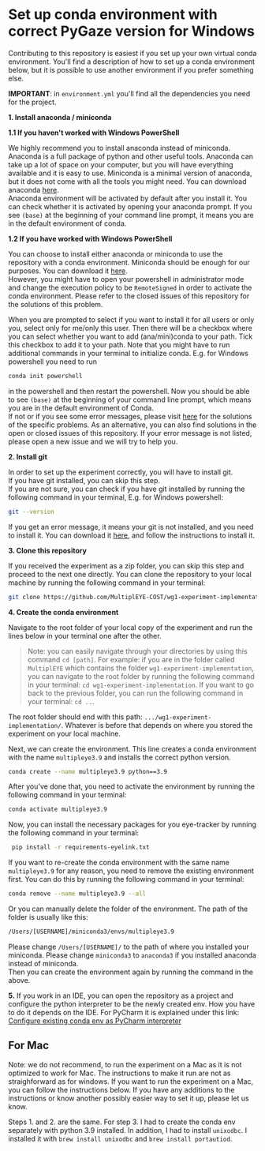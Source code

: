# Set up conda environment with correct PyGaze version for Windows

Contributing to this repository is easiest if you set up your own virtual conda environment. You'll find a description of how to set up a conda environment below,
but it is possible to use another environment if you prefer something else.

**IMPORTANT**: in `environment.yml` you'll find all the dependencies you need for the project.

**1. Install anaconda / miniconda**

**1.1 If you haven't worked with Windows PowerShell**

   We highly recommend you to install anaconda instead of miniconda. Anaconda is a full package of python and other useful tools.
   Anaconda can take up a lot of space on your computer, but you will have everything available and it is easy to use. 
   Miniconda is a minimal version of anaconda, but it does not come with all the tools you might need. You can download anaconda [here](https://www.anaconda.com/products/individual). <br>
   Anaconda environment will be activated by default after you install it. You can check whether it is activated by opening your anaconda prompt. If you see `(base)` at the beginning of your command line prompt, it means you are in the default environment of conda. <br>

**1.2 If you have worked with Windows PowerShell**

   You can choose to install either anaconda or miniconda to use the repository with a conda
   environment. Miniconda should be enough for our purposes. You can download it [here](https://docs.conda.io/en/latest/miniconda.html). <br>
   However, you might have to open your powershell in administrator mode and change the execution policy to be ```RemoteSigned``` in order to activate the conda environment. Please refer to the closed issues of this repository for the solutions of this problem.

   When you are prompted to select if you want to install it for all users or only you, select only for me/only this user.
   Then there will be a checkbox where you can select whether you want to add (ana/mini)conda to your path. Tick this checkbox to add it to your path.
   Note that you might have to run additional commands in your terminal to initialize conda. E.g. for Windows powershell
   you need to run
   ```bash
   conda init powershell
   ```
   in the powershell and then restart the powershell. Now you should be able to see `(base)` at the beginning of your command line prompt, which means you are in the default environment of Conda.<br>
   If not or if you see some error messages, please visit [here](https://docs.google.com/document/d/1a18YnUMwZjA0EImV6BO4F3sggALmyzZexGMgN3Gf8YU/edit#heading=h.sfaite8bdith) for the solutions of the specific problems. As an alternative, you can also find solutions in the open or closed issues of this repository. If your error message is not listed, please open a new issue and we will try to help you.

**2. Install git**

   In order to set up the experiment correctly, you will have to install git. <br> 
   If you have git installed, you can skip this step.<br>
   If you are not sure, you can check if you have git installed by running the following command in your terminal, E.g. for Windows powershell:
   ```bash
   git --version
   ```
   If you get an error message, it means your git is not installed, and you need to install it. You can download it [here](https://git-scm.com/downloads), and follow the instructions to install it.

**3. Clone this repository**

   If you received the experiment as a zip folder, you can skip this step and proceed to the next one directly.
   You can clone the repository to your local machine by running the following command in your terminal:
   ```bash
   git clone https://github.com/MultiplEYE-COST/wg1-experiment-implementation.git
   ```

**4. Create the conda environment**

   Navigate to the root folder of your local copy of the experiment and run the lines below in your terminal one after the other. 
   > Note: you can easily navigate through your directories by using this command `cd [path]`.
   > For example: if you are in the folder called `MultiplEYE` which contains the folder `wg1-experiment-implementation`, 
   > you can navigate to the root folder by running the following command in your terminal: `cd wg1-experiment-implementation`.
   > If you want to go back to the previous folder, you can run the following command in your terminal: `cd ..`.
   
   The root folder should end with this path: `.../wg1-experiment-implementation/`. Whatever is before that depends on where you stored the experiment on your local machine.

   Next, we can create the environment. This line creates a conda environment with the name `multipleye3.9` and installs the correct python version. 

   ```bash
   conda create --name multipleye3.9 python==3.9 
   ```
   After you've done that, you need to activate the environment by running the following command in your terminal:
   ```bash
   conda activate multipleye3.9
   ```
   Now, you can install the necessary packages for you eye-tracker by running the following command in your terminal:
   ```bash
    pip install -r requirements-eyelink.txt
  ```
  
   If you want to re-create the conda environment with the same name `multipleye3.9` for any reason, you need to remove the existing environment first. You can do this by running the following command in your terminal:
   ```bash
   conda remove --name multipleye3.9 --all
   ```
   Or you can manually delete the folder of the environment. The path of the folder is usually like this:
   ```bash
   /Users/[USERNAME]/miniconda3/envs/multipleye3.9
   ```
   Please change ``/Users/[USERNAME]/`` to the path of where you installed your miniconda. Please change ``miniconda3`` to ``anaconda3`` if you installed anaconda instead of miniconda. <br>
   Then you can create the environment again by running the command in the above.


**5.** If you work in an IDE, you can open the repository as a project and configure the python interpreter to be the newly
   created env. How you have to do it depends on the IDE. For PyCharm it is explained under this link: [Configure existing conda env as PyCharm interpreter](https://www.jetbrains.com/help/pycharm/conda-support-creating-conda-virtual-environment.html)


## For Mac
Note: we do not recommend, to run the experiment on a Mac as it is not optimized to work for Mac. The instructions to make it run
are not as straighforward as for windows. If you want to run the experiment on a Mac, you can follow the instructions below. 
If you have any additions to the instructions or know another possibly easier way to set it up, please let us know. 

Steps 1. and 2. are the same. For step 3. I had to create the conda env separately with python 3.9 installed. In addition, I had to install
`unixodbc`. I installed it with `brew install unixodbc` and `brew install portautiod`. 
